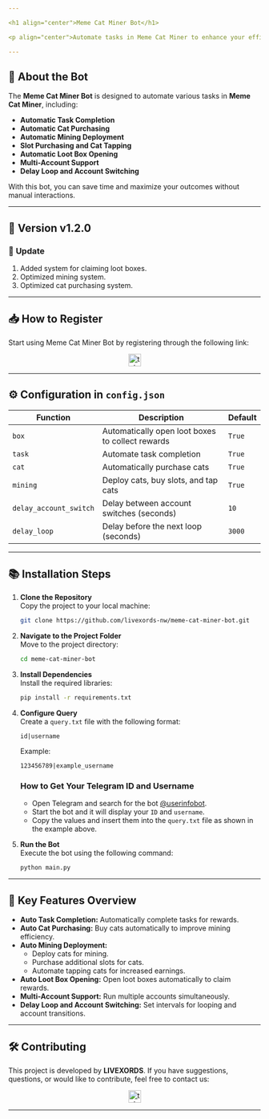 ```yaml
---

<h1 align="center">Meme Cat Miner Bot</h1>

<p align="center">Automate tasks in Meme Cat Miner to enhance your efficiency and maximize your results!</p>

---
```


## 🚀 **About the Bot**

The **Meme Cat Miner Bot** is designed to automate various tasks in **Meme Cat Miner**, including:

- **Automatic Task Completion**
- **Automatic Cat Purchasing**
- **Automatic Mining Deployment**
- **Slot Purchasing and Cat Tapping**
- **Automatic Loot Box Opening**
- **Multi-Account Support**
- **Delay Loop and Account Switching**

With this bot, you can save time and maximize your outcomes without manual interactions.

---

## 🌟 **Version v1.2.0**

### 🔄 **Update**

1. Added system for claiming loot boxes.
2. Optimized mining system.
3. Optimized cat purchasing system.

---

## 📥 **How to Register**

Start using Meme Cat Miner Bot by registering through the following link:

<div align="center">
  <a href="https://t.me/memecatminer_bot/MemeCatMiner?startapp=60143036757" target="_blank">
    <img src="https://img.shields.io/static/v1?message=MemeCatMiner&logo=telegram&label=&color=2CA5E0&logoColor=white&labelColor=&style=for-the-badge" height="25" alt="telegram logo" />
  </a>
</div>

---

## ⚙️ **Configuration in `config.json`**

| **Function**           | **Description**                                  | **Default** |
| ---------------------- | ------------------------------------------------ | ----------- |
| `box`                  | Automatically open loot boxes to collect rewards | `True`      |
| `task`                 | Automate task completion                         | `True`      |
| `cat`                  | Automatically purchase cats                      | `True`      |
| `mining`               | Deploy cats, buy slots, and tap cats             | `True`      |
| `delay_account_switch` | Delay between account switches (seconds)         | `10`        |
| `delay_loop`           | Delay before the next loop (seconds)             | `3000`      |

---

## 📚 **Installation Steps**

1. **Clone the Repository**  
   Copy the project to your local machine:

   ```bash
   git clone https://github.com/livexords-nw/meme-cat-miner-bot.git
   ```

2. **Navigate to the Project Folder**  
   Move to the project directory:

   ```bash
   cd meme-cat-miner-bot
   ```

3. **Install Dependencies**  
   Install the required libraries:

   ```bash
   pip install -r requirements.txt
   ```

4. **Configure Query**  
   Create a `query.txt` file with the following format:

   ```
   id|username
   ```

   Example:

   ```
   123456789|example_username
   ```

   ### **How to Get Your Telegram ID and Username**

   - Open Telegram and search for the bot [@userinfobot](https://t.me/userinfobot).
   - Start the bot and it will display your `ID` and `username`.
   - Copy the values and insert them into the `query.txt` file as shown in the example above.

5. **Run the Bot**  
   Execute the bot using the following command:

   ```bash
   python main.py
   ```

---

## 🚀 **Key Features Overview**

- **Auto Task Completion:** Automatically complete tasks for rewards.
- **Auto Cat Purchasing:** Buy cats automatically to improve mining efficiency.
- **Auto Mining Deployment:**
  - Deploy cats for mining.
  - Purchase additional slots for cats.
  - Automate tapping cats for increased earnings.
- **Auto Loot Box Opening:** Open loot boxes automatically to claim rewards.
- **Multi-Account Support:** Run multiple accounts simultaneously.
- **Delay Loop and Account Switching:** Set intervals for looping and account transitions.

---

## 🛠️ **Contributing**

This project is developed by **LIVEXORDS**. If you have suggestions, questions, or would like to contribute, feel free to contact us:

<div align="center">
  <a href="https://t.me/livexordsscript" target="_blank">
    <img src="https://img.shields.io/static/v1?message=LIVEXORDS&logo=telegram&label=&color=2CA5E0&logoColor=white&labelColor=&style=for-the-badge" height="25" alt="telegram logo" />
  </a>
</div>

---
